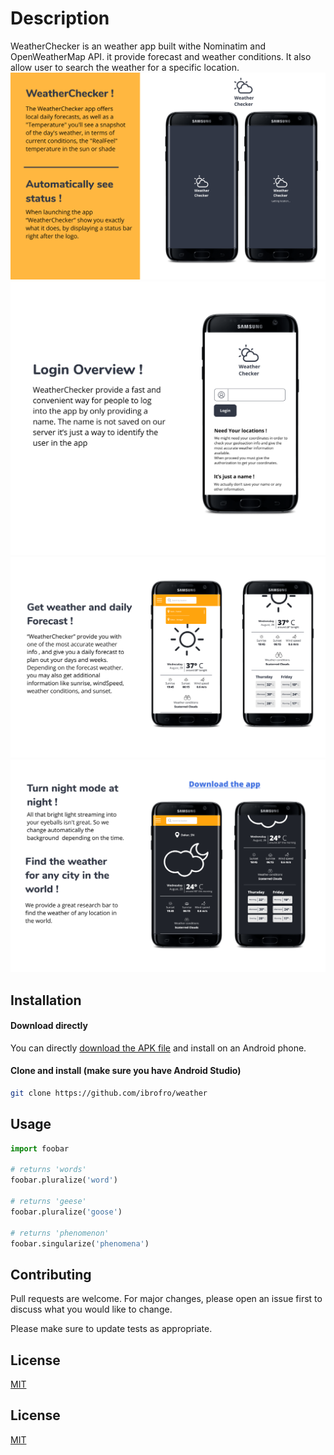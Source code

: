 # Description
WeatherChecker is an weather app built withe Nominatim and OpenWeatherMap API.
it provide forecast and weather conditions.
It also allow user to search the weather for a specific location.
![loading](/photos/english/1.png)
![Login](/photos/english/2.png)
![home](/photos/english/3.png)
![home-night-mode](/photos/english/4.png)
 

## Installation
#### Download directly
You can directly [download the APK file](https://www.google.com "Google's Homepage") and install on an Android phone.

#### Clone and install (make sure you have Android Studio)

```bash
git clone https://github.com/ibrofro/weather
```

## Usage

```python
import foobar

# returns 'words'
foobar.pluralize('word')

# returns 'geese'
foobar.pluralize('goose')

# returns 'phenomenon'
foobar.singularize('phenomena')
```

## Contributing
Pull requests are welcome. For major changes, please open an issue first to discuss what you would like to change.

Please make sure to update tests as appropriate.

## License
[MIT](https://choosealicense.com/licenses/mit/)
## License
[MIT](https://choosealicense.com/licenses/mit/)
